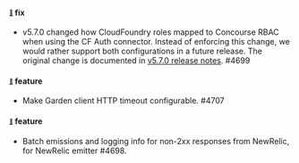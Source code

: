 #### <sub><sup><a name="4699" href="#4699">:link:</a></sup></sub> fix

* v5.7.0 changed how CloudFoundry roles mapped to Concourse RBAC when using the CF Auth connector.
  Instead of enforcing this change, we would rather support both configurations in a future release.
  The original change is documented in [v5.7.0 release notes](https://github.com/concourse/concourse/blob/master/release-notes/v5.7.0.md#4535). #4699

#### <sub><sup><a name="4707" href="#4707">:link:</a></sup></sub> feature

* Make Garden client HTTP timeout configurable. #4707

#### <sub><sup><a name="4698" href="#4698">:link:</a></sup></sub> feature

* Batch emissions and logging info for non-2xx responses from NewRelic, for NewRelic emitter #4698.
